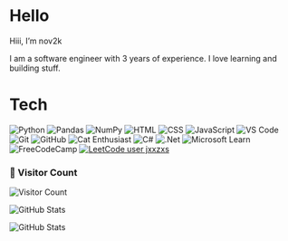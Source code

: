# Hello

Hiii, I’m nov2k

I am a software engineer with 3 years of experience. I love learning and building stuff.

# Tech
![Python](https://img.shields.io/badge/Python-orange?style=flat-square&logo=python)
![Pandas](https://img.shields.io/badge/Pandas-1.3.3-yellow?style=flat-square&logo=pandas)
![NumPy](https://img.shields.io/badge/NumPy-1.21.2-green?style=flat-square&logo=numpy)
![HTML](https://img.shields.io/badge/HTML-5-blue?style=flat-square&logo=html5)
![CSS](https://img.shields.io/badge/CSS-3-magenta?style=flat-square&logo=css3)
![JavaScript](https://img.shields.io/badge/JavaScript-ES6-purple?style=flat-square&logo=javascript)
![VS Code](https://img.shields.io/badge/VS%20Code-Editor-red?style=flat-square&logo=visual-studio-code)
![Git](https://img.shields.io/badge/Git-VersionControl-orange?style=flat-square&logo=git)
![GitHub](https://img.shields.io/badge/GitHub-Repo-yellow?style=flat-square&logo=github)
![Cat Enthusiast](https://img.shields.io/badge/Cat-Enthusiast-green?style=flat-square&logo=cat)
![C#](https://img.shields.io/badge/c%23-%23239120.svg?style=for-the-badge&logo=csharp&logoColor=white)
![.Net](https://img.shields.io/badge/.NET-5C2D91?style=for-the-badge&logo=.net&logoColor=white)
![Microsoft Learn](https://img.shields.io/badge/Microsoft_Learn-258ffa?style=for-the-badge&logo=microsoft&logoColor=white)
![FreeCodeCamp](https://img.shields.io/badge/Freecodecamp-%23123.svg?&style=for-the-badge&logo=freecodecamp&logoColor=green)
[![LeetCode user jxxzxs](https://img.shields.io/badge/dynamic/json?style=plastic&labelColor=black&color=%23C44DFF&label=Solved&query=solvedOverTotal&url=https%3A%2F%2Fleetcode-badge.vercel.app%2Fapi%2Fusers%2Fjxxzxs&logo=leetcode&logoColor=yellow)](https://leetcode.com/jxxzxs/)

### 👀 Visitor Count
![Visitor Count](https://komarev.com/ghpvc/?username=tfnov2k&color=9932CC)

![GitHub Stats](https://github-readme-stats.vercel.app/api?username=tfnov2k&theme=midnight-purple&show_icons=true&hide_border=true&count_private=true&hide_rank=true)

![GitHub Stats](https://github-readme-stats.vercel.app/api/top-langs/?username=tfnov2k&theme=midnight-purple&show_icons=true&hide_border=true&layout=compact)
